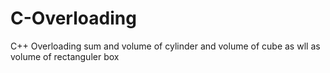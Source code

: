 # C-Overloading
C++ Overloading sum and volume of cylinder and volume of cube as wll as volume of rectanguler box
